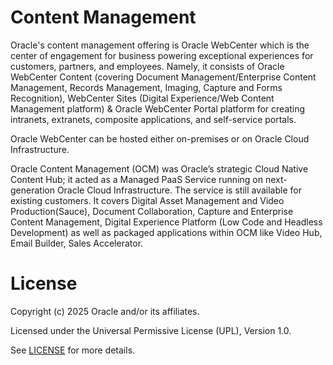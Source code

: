 # Content Management

Oracle's content management offering is Oracle WebCenter which is the center of engagement for business powering exceptional experiences for customers, partners, and employees. Namely, it consists of Oracle WebCenter Content (covering Document Management/Enterprise Content Management, Records Management, Imaging, Capture and Forms Recognition), WebCenter Sites (Digital Experience/Web Content Management platform) & Oracle WebCenter Portal platform for creating intranets, extranets, composite applications, and self-service portals.

Oracle WebCenter can be hosted either on-premises or on Oracle Cloud Infrastructure.

Oracle Content Management (OCM) was Oracle’s strategic Cloud Native Content Hub; it acted as a Managed PaaS Service running on next-generation Oracle Cloud Infrastructure. The service is still available for existing customers. It covers Digital Asset Management and Video Production(Sauce), Document Collaboration, Capture and Enterprise Content Management, Digital Experience Platform (Low Code and Headless Development) as well as packaged applications within OCM like Video Hub, Email Builder, Sales Accelerator.

# License

Copyright (c) 2025 Oracle and/or its affiliates.

Licensed under the Universal Permissive License (UPL), Version 1.0.

See [LICENSE](https://github.com/oracle-devrel/technology-engineering/blob/main/LICENSE) for more details.
